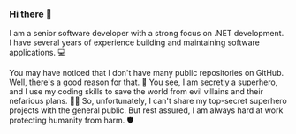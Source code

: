 ### Hi there 👋

I am a senior software developer with a strong focus on .NET development. I have several years of experience building and maintaining software applications. 💻
 
You may have noticed that I don't have many public repositories on GitHub. Well, there's a good reason for that. 🤔 You see, I am secretly a superhero, and I use my coding skills to save the world from evil villains and their nefarious plans. 🦸‍♂️ So, unfortunately, I can't share my top-secret superhero projects with the general public. But rest assured, I am always hard at work protecting humanity from harm. 🛡️

